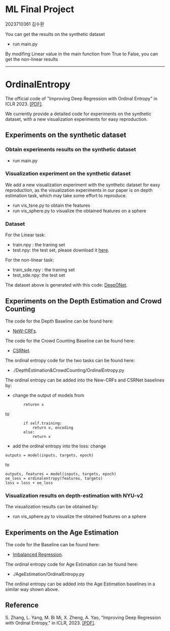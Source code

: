 # ML Final Project
2023710361 김수환

You can get the results on the synthetic dataset
- run main.py

By modifing Linear value in the main function from True to False, you can get the non-linear results

---
# OrdinalEntropy
The official code of "Improving Deep Regression with Ordinal Entropy" in ICLR 2023. [[PDF]](https://openreview.net/forum?id=raU07GpP0P).

We currently provide a detailed code for experiments on the synthetic dataset, with a new visualization experiments for easy reproduction.

## Experiments on the synthetic dataset

### Obtain experiments results on the synthetic dataset
- run main.py

### Visualization experiment on the synthetic dataset
We add a new visualization experiment with the synthetic dataset for easy reproduction, as the visualization experiments in our paper is on depth estimation task, which may take some effort to reproduce. 

- run vis_tsne.py to obtain the features
- run vis_sphere.py to visualize the obtained features on a sphere

### Dataset

For the Linear task:
- train.npy : the traning set 
- test.npy: the test set, please download it [here](https://drive.google.com/file/d/19gmrPb2PG8LTp_Lz5b7S0QGXdlEyVpNc/view?usp=sharing).

For the non-linear task:
- train_sde.npy : the traning set 
- test_sde.npy: the test set

The dataset above is generated with this code: [DeepONet](https://github.com/lululxvi/deeponet). 


## Experiments on the Depth Estimation and Crowd Counting

The code for the Depth Baseline can be found here:
- [NeW-CRFs](https://github.com/aliyun/NeWCRFs). 

The code for the Crowd Counting Baseline can be found here:
- [CSRNet](https://github.com/leeyeehoo/CSRNet-pytorch). 

The ordinal entropy code for the two tasks can be found here: 
- ./DepthEstimation&CrowdCounting/OrdinalEntropy.py

The ordinal entropy can be added into the New-CRFs and CSRNet baselines by:
- change the output of models from
```
        returen x
```

to 
```
        if self.training:
            return x, encoding
        else:
            return x
```

- add the ordinal entropy into the loss:
change
```
outputs = model(inputs, targets, epoch)
```
to 
```
outputs, features = model(inputs, targets, epoch)
oe_loss = ordinalentropy(features, targets)
loss = loss + oe_loss
```

### Visualization results on depth-estimation with NYU-v2
The visualization results can be obtained by:

- run vis_sphere.py to visualize the obtained features on a sphere


## Experiments on the Age Estimation

The code for the Baseline can be found here:
- [Imbalanced Regression](https://github.com/YyzHarry/imbalanced-regression/tree/main/agedb-dir). 

The ordinal entropy code for Age Estimation can be found here: 
- ./AgeEstimation/OrdinalEntropy.py

The ordinal entropy can be added into the Age Estimation baselines in a similar way shown above.

## Reference

S. Zhang, L. Yang, M. Bi Mi, X. Zheng, A. Yao, "Improving Deep Regression with Ordinal Entropy," in ICLR, 2023. [[PDF]](https://openreview.net/forum?id=raU07GpP0P).
